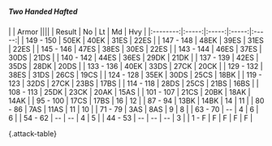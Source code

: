 ##### Two Handed Hafted

|      |   Armor   ||||
|   Result   |   No   |   Lt   |   Md   |   Hvy   |
|:--------:|:-----:|:-----:|:-----:|:-----:|
| 149 - 150 | 50EK | 40EK | 31ES | 22ES |
| 147 - 148 | 48EK | 39ES | 31ES | 22ES |
| 145 - 146 | 47ES | 38ES | 30ES | 22ES |
| 143 - 144 | 46ES | 37ES | 30DS | 21DS |
| 140 - 142 | 44ES | 36ES | 29DK | 21DK |
| 137 - 139 | 42ES | 35DS | 28DK | 20DS |
| 133 - 136 | 40EK | 33DS | 27CK | 20CK |
| 129 - 132 | 38ES | 31DS | 26CS | 19CS |
| 124 - 128 | 35EK | 30DS | 25CS | 18BK |
| 119 - 123 | 32DS | 27CK | 23BS | 17BS |
| 114 - 118 | 28DS | 25CS | 21BS | 16BS |
| 108 - 113 | 25DK | 23CK | 20AK | 15AS |
| 101 - 107 | 21CS | 20BK | 18AK | 14AK |
| 95 - 100 | 17CS | 17BS | 16 | 12 |
| 87 - 94 | 13BK | 14BK | 14 | 11 |
| 80 - 86 | 7AS | 11AS | 11 | 10 |
| 71 - 79 | 3AS | 8AS | 9 | 8 |
| 63 - 70 | --  | 4 | 6 | 6 |
| 54 - 62 | --  | --  | 4 | 5 |
| 44 - 53 | --  | --  | --  | 3 |
| 1 - F | F | F | F | F |

{.attack-table}
